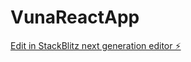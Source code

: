 # VunaReactApp

[Edit in StackBlitz next generation editor ⚡️](https://stackblitz.com/~/github.com/kimani-derrick/VunaReactApp)